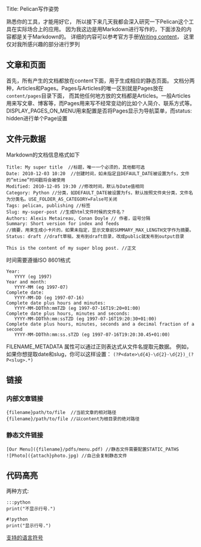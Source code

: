 Title: Pelican写作姿势

熟悉你的工具，才能用好它，
所以接下来几天我都会深入研究一下Pelican这个工具在实际场合上的应用。
因为我这边是用Markdown进行写作的，下面涉及的内容都是关于Markdown的。
详细的内容可以参考官方手册[Writing content](http://docs.getpelican.com/en/3.7.1/content.html)，
这里仅对我所感兴趣的部分进行罗列

## 文章和页面
首先，所有产生的文档都放在content下面，用于生成相应的静态页面。
文档分两种，Articles和Pages。Pages与Articles的唯一区别就是Pages放在`content/pages`目录下面，
而其他任何地方放的文档都是Articles。一般Articles用来写文章、博客等，而Pages用来写不经常变动的比如个人简介、联系方式等。
DISPLAY_PAGES_ON_MENU用来配置是否将Pages显示为导航菜单，而status: hidden进行单个Page设置

## 文件元数据
Markdown的文档信息格式如下

    Title: My super title  //标题，唯一一个必须的，其他都可选
    Date: 2010-12-03 10:20  //创建时间，如未指定且DEFAULT_DATE被设置为fs，文件的“mtime”时间戳将会被使用
    Modified: 2010-12-05 19:30 //修改时间，默认与Date值相同
    Category: Python //分类，如DEFAULT_DATE被设置为fs，默认按照文件夹分类，文件名为分类名。USE_FOLDER_AS_CATEGORY=False可关闭
    Tags: pelican, publishing //标签
    Slug: my-super-post //生成html文件时候的文件名？
    Authors: Alexis Metaireau, Conan Doyle // 作者，逗号分隔
    Summary: Short version for index and feeds
    //摘要，用来生成小卡片的，如果未指定，显示文章前SUMMARY_MAX_LENGTH文字作为摘要。
    Status: draft //draft草稿，发布到draft目录，改成public就发布到output目录

    This is the content of my super blog post. //正文
时间需要遵循ISO 8601格式

    Year:
       YYYY (eg 1997)
    Year and month:
       YYYY-MM (eg 1997-07)
    Complete date:
       YYYY-MM-DD (eg 1997-07-16)
    Complete date plus hours and minutes:
       YYYY-MM-DDThh:mmTZD (eg 1997-07-16T19:20+01:00)
    Complete date plus hours, minutes and seconds:
       YYYY-MM-DDThh:mm:ssTZD (eg 1997-07-16T19:20:30+01:00)
    Complete date plus hours, minutes, seconds and a decimal fraction of a
    second
       YYYY-MM-DDThh:mm:ss.sTZD (eg 1997-07-16T19:20:30.45+01:00)

FILENAME_METADATA 属性可以通过正则表达式从文件名提取元数据。
例如，如果你想提取date和slug，你可以这样设置： ```(?P<date>\d{4}-\d{2}-\d{2})_(?P<slug>.*)```

## 链接
### 内部文章链接
    {filename}path/to/file  //当前文章的相对路径
    {filename}/path/to/file //以content为根目录的绝对路径
### 静态文件链接
    [Our Menu]({filename}/pdfs/menu.pdf) //静态文件需要配置STATIC_PATHS
    ![Photo]({attach}photo.jpg) //自己会复制静态文件

## 代码高亮
两种方式:

    :::python
    print("不显示行号.")

    #!python
    print("显示行号.")
[支持的语言符号](http://pygments.org/docs/lexers/)
